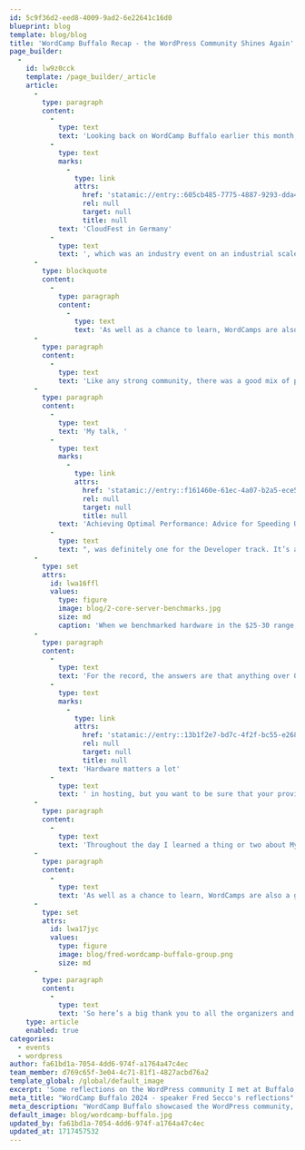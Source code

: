 ```yaml
---
id: 5c9f36d2-eed8-4009-9ad2-6e22641c16d0
blueprint: blog
template: blog/blog
title: 'WordCamp Buffalo Recap - the WordPress Community Shines Again'
page_builder:
  -
    id: lw9z0cck
    template: /page_builder/_article
    article:
      -
        type: paragraph
        content:
          -
            type: text
            text: 'Looking back on WordCamp Buffalo earlier this month, the thing that stands out to me is the closeness of the community that the conference brought together. A few weeks earlier I’d been one of thousands of people at '
          -
            type: text
            marks:
              -
                type: link
                attrs:
                  href: 'statamic://entry::605cb485-7775-4887-9293-dda449bf596a'
                  rel: null
                  target: null
                  title: null
            text: 'CloudFest in Germany'
          -
            type: text
            text: ', which was an industry event on an industrial scale. Being one of the hundred or so people at Ken-Ton Commons on May 4 reminded me that WordPress runs on the dedication and enthusiasm of its users. They’re a great bunch of people, and they were quick to welcome me to my first ever WordCamp (and hopefully not my last one).'
      -
        type: blockquote
        content:
          -
            type: paragraph
            content:
              -
                type: text
                text: 'As well as a chance to learn, WordCamps are also a great place to meet people.'
      -
        type: paragraph
        content:
          -
            type: text
            text: 'Like any strong community, there was a good mix of people there too. In the Site Builders & Developers track, where I spent most of my day, you’d find cybersecurity techs and even core contributors to WordPress itself. Meanwhile, the Content Creators & Marketers track attracted people with more of a business background, or who were there because they’ve built websites to support independent projects. Everyone was welcome, and the talk schedule catered to a big range of interests and levels of expertise.'
      -
        type: paragraph
        content:
          -
            type: text
            text: 'My talk, '
          -
            type: text
            marks:
              -
                type: link
                attrs:
                  href: 'statamic://entry::f161460e-61ec-4a07-b2a5-ece572f4617f'
                  rel: null
                  target: null
                  title: null
            text: 'Achieving Optimal Performance: Advice for Speeding Up, and Scaling Up, WordPress'
          -
            type: text
            text: ", was definitely one for the Developer track. It’s always a good sign when you see people taking notes while you’re presenting! The discussion afterwards threw a few interesting questions my way - about everything from time-to-first-byte (TTFB) targets to why AWS rate-limits some of its hardware.\_"
      -
        type: set
        attrs:
          id: lwa16ffl
          values:
            type: figure
            image: blog/2-core-server-benchmarks.jpg
            size: md
            caption: 'When we benchmarked hardware in the $25-30 range, AWS’s T3a.medium suffered from intentional rate-limiting'
      -
        type: paragraph
        content:
          -
            type: text
            text: 'For the record, the answers are that anything over 0.5s is considered to be a slow TTFB, and that AWS throttles its hardware so that its cheaper services don’t perform as well as more expensive ones. '
          -
            type: text
            marks:
              -
                type: link
                attrs:
                  href: 'statamic://entry::13b1f2e7-bd7c-4f2f-bc55-e2687c64c401'
                  rel: null
                  target: null
                  title: null
            text: 'Hardware matters a lot'
          -
            type: text
            text: ' in hosting, but you want to be sure that your provider isn’t holding anything back. In the next few weeks we will write up some of the other tips and info that I shared, so keep your eye on this blog.'
      -
        type: paragraph
        content:
          -
            type: text
            text: 'Throughout the day I learned a thing or two about MySQL database optimization, from a talk that paired nicely with mine, and about the Interactivity API and custom blocks. It was interesting to see that the API enables a more app-like experience. The Block Editor isn’t exactly everyone’s favorite thing, but this sort of capability makes it more appealing. The more you learn about Wordpress, the fewer limitations there are.'
      -
        type: paragraph
        content:
          -
            type: text
            text: 'As well as a chance to learn, WordCamps are also a great place to meet people. Here are a few of us being outshone by another of the day’s presenters, Christopher Ross:'
      -
        type: set
        attrs:
          id: lwa17jyc
          values:
            type: figure
            image: blog/fred-wordcamp-buffalo-group.png
            size: md
      -
        type: paragraph
        content:
          -
            type: text
            text: 'So here’s a big thank you to all the organizers and volunteers behind WordCamp Buffalo. I really enjoyed the chance to join a friendly community and share a few lessons from the world of hosting. And I hope I’ll see you all again soon.'
    type: article
    enabled: true
categories:
  - events
  - wordpress
author: fa61bd1a-7054-4dd6-974f-a1764a47c4ec
team_member: d769c65f-3e04-4c71-81f1-4827acbd76a2
template_global: /global/default_image
excerpt: 'Some reflections on the WordPress community I met at Buffalo, NY, and our never-ending mission to spread the word about WP performance.'
meta_title: "WordCamp Buffalo 2024 - speaker Fred Secco's reflections"
meta_description: "WordCamp Buffalo showcased the WordPress community, heard about WordPress performance from Webslice's Fred Secco, and shared other WordPress lessons."
default_image: blog/wordcamp-buffalo.jpg
updated_by: fa61bd1a-7054-4dd6-974f-a1764a47c4ec
updated_at: 1717457532
---
```

